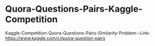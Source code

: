 # Quora-Questions-Pairs-Kaggle-Competition
Kaggle-Competition-Quora-Questions-Pairs-Similarity-Problem--Link- https://www.kaggle.com/c/quora-question-pairs
